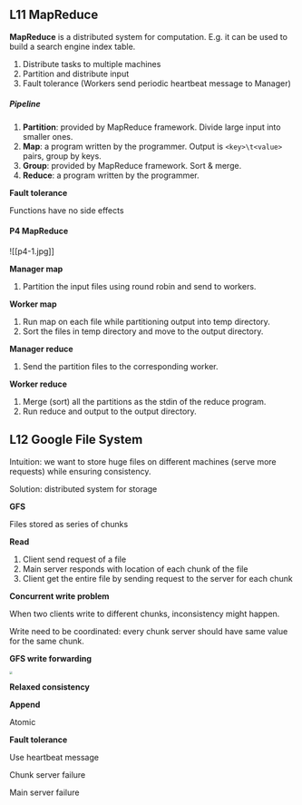 ## L11 MapReduce

**MapReduce** is a distributed system for computation. E.g. it can be used to build a search engine index table.

1. Distribute tasks to multiple machines
2. Partition and distribute input
3. Fault tolerance (Workers send periodic heartbeat message to Manager)

##### Pipeline

1. **Partition**: provided by MapReduce framework. Divide large input into smaller ones.
2. **Map**: a program written by the programmer. Output is `<key>\t<value>` pairs, group by keys.
3. **Group**: provided by MapReduce framework. Sort & merge.
4. **Reduce**: a program written by the programmer.


**Fault tolerance**



Functions have no side effects

#### P4 MapReduce

![[p4-1.jpg]]

**Manager map**

1. Partition the input files using round robin and send to workers.

**Worker map**

1. Run map on each file while partitioning output into temp directory.
2. Sort the files in temp directory and move to the output directory.

**Manager reduce**

1. Send the partition files to the corresponding worker.

**Worker reduce**

1. Merge (sort) all the partitions as the stdin of the reduce program.
2. Run reduce and output to the output directory.



## L12 Google File System

Intuition: we want to store huge files on different machines (serve more requests) while ensuring consistency.

Solution: distributed system for storage

**GFS**

Files stored as series of chunks

**Read**

1. Client send request of a file
2. Main server responds with location of each chunk of the file
3. Client get the entire file by sending request to the server for each chunk

**Concurrent write problem**

When two clients write to different chunks, inconsistency might happen.

Write need to be coordinated: every chunk server should have same value for the same chunk.

**GFS write forwarding**

 <img src="./image/12.jpg" style="zoom:30%;" />

**Relaxed consistency**

**Append**

Atomic

**Fault tolerance**

Use heartbeat message

Chunk server failure

Main server failure
